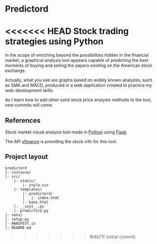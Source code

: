 # Predictord
<<<<<<< HEAD
Stock trading strategies using Python
=======

In the scope of enriching beyond the possibilities hidden in the financial market, a graphical analysis tool appears capable of predicting the best moments of buying and selling the papers existing on the American stock exchange.

Actually, what you see are graphs based on widely known analyzes, such as SMA and MACD, produced in a web application created to practice my web-development skills.

As I learn how to add other solid stock price analysis methods to the tool, new commits will come.

## References
Stock market visual analysis tool made in [Python](https://www.python.org/) using [Flask](https://flask.palletsprojects.com/en/1.1.x/).

The API [yfinance](https://pypi.org/project/yfinance/) is providing the stock info for this tool.

## Project layout
    predictord
    |- instance/
    |- src/
        |- static/
            |- style.css
        |- templates/
            |- predictord/
            |   |- index.html
            |- base.html
        |- __init__.py
        |- predictord.py
    |- venv/
    |- setup.py
    |- MANIFEST.in
    |- README.md
>>>>>>> 164b71f (initial commit)
